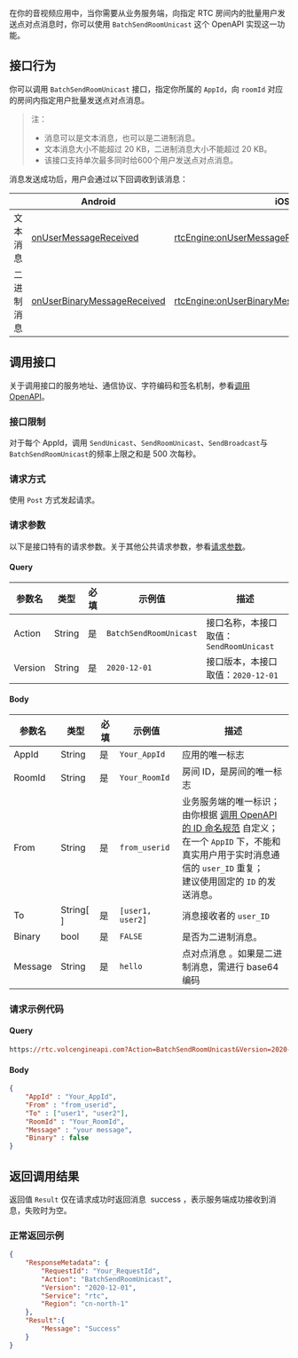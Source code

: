 在你的音视频应用中，当你需要从业务服务端，向指定 RTC 房间内的批量用户发送点对点消息时，你可以使用 `BatchSendRoomUnicast` 这个 OpenAPI 实现这一功能。

## 接口行为
你可以调用 `BatchSendRoomUnicast` 接口，指定你所属的 `AppId`，向 `roomId` 对应的房间内指定用户批量发送点对点消息。
> 注：
> * 消息可以是文本消息，也可以是二进制消息。
> * 文本消息大小不能超过 20 KB，二进制消息大小不能超过 20 KB。
> * 该接口支持单次最多同时给600个用户发送点对点消息。

消息发送成功后，用户会通过以下回调收到该消息：

| | Android | iOS | Windows |
| --- | --- | --- | --- |
| 文本消息 | [onUserMessageReceived](70081#onusermessagereceived) | [rtcEngine:onUserMessageReceived:message](70087#rtcengine-onusermessagereceived-message) | [OnUserMessageReceived](70096.md#onusermessagereceived) |
| 二进制消息 | [onUserBinaryMessageReceived](70081#onuserbinarymessagereceived) | [rtcEngine:onUserBinaryMessageReceived:message](70087#rtcengine-onuserbinarymessagereceived-message) | [OnUserBinaryMessageReceived](70096.md#onuserbinarymessagereceived) |


## 调用接口
关于调用接口的服务地址、通信协议、字符编码和签名机制，参看[调用 OpenAPI](69828)。

### 接口限制

对于每个 AppId，调用 `SendUnicast`、`SendRoomUnicast`、`SendBroadcast`与`BatchSendRoomUnicast`的频率上限之和是 500 次每秒。
### 请求方式
使用 `Post` 方式发起请求。

### 请求参数

以下是接口特有的请求参数。关于其他公共请求参数，参看[请求参数](69828.md#requestparameters)。

#### Query

| 参数名 | 类型 | 必填 | 示例值 | 描述 |
| --- | --- | --- | --- | --- |
|Action |String |是 |`BatchSendRoomUnicast` |接口名称，本接口取值：`SendRoomUnicast` |
|Version |String |是 |`2020-12-01` |接口版本，本接口取值：`2020-12-01` |


#### Body

|参数名 |类型 |必填 |示例值 |描述 |
| --- | --- | --- | --- | --- |
|AppId |String |是 |`Your_AppId`| 应用的唯一标志|
|RoomId |String |是 |`Your_RoomId`| 房间 ID，是房间的唯一标志 |
|From |String |是 | `from_userid` | 业务服务端的唯一标识；<br>由你根据 [调用 OpenAPI 的 ID 命名规范](69828.md#taskid) 自定义；<br>在一个 `AppID` 下，不能和真实用户用于实时消息通信的 `user_ID` 重复；<br>建议使用固定的 `ID` 的发送消息。 |
|To |String[ ] |是 | `[user1, user2]` |消息接收者的 `user_ID` |
|Binary |bool |是 |`FALSE` |是否为二进制消息。 |
|Message |String |是 | `hello` |点对点消息 。如果是二进制消息，需进行 base64 编码|


### 请求示例代码

#### Query

```postscript
https://rtc.volcengineapi.com?Action=BatchSendRoomUnicast&Version=2020-12-01
```

#### Body

```json
{ 
    "AppId" : "Your_AppId",
    "From" : "from_userid",
    "To" : ["user1", "user2"],
    "RoomId" : "Your_RoomId",
    "Message" : "your message",
    "Binary" : false
}
```

## 返回调用结果

返回值 `Result` 仅在请求成功时返回消息  success ，表示服务端成功接收到消息，失败时为空。

### 正常返回示例

```json
{
    "ResponseMetadata": {
        "RequestId": "Your_RequestId",
        "Action": "BatchSendRoomUnicast",
        "Version": "2020-12-01",
        "Service": "rtc",
        "Region": "cn-north-1"
    },
    "Result":{
        "Message": "Success"
    }
}
```